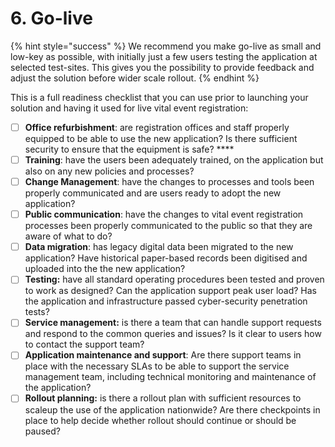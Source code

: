 # 6. Go-live

{% hint style="success" %}
We recommend you make go-live as small and low-key as possible, with initially just a few users testing the application at selected test-sites. This gives you the possibility to provide feedback and adjust the solution before wider scale rollout.
{% endhint %}

This is a full readiness checklist that you can use prior to launching your solution and having it used for live vital event registration:

* [ ] **Office refurbishment**: are registration offices and staff properly equipped to be able to use the new application? Is there sufficient security to ensure that the equipment is safe? ****&#x20;
* [ ] **Training**: have the users been adequately trained, on the application but also on any new policies and processes?&#x20;
* [ ] **Change Management**: have the changes to processes and tools been properly communicated and are users ready to adopt the new application?
* [ ] **Public communication**: have the changes to vital event registration processes been properly communicated to the public so that they are aware of what to do?&#x20;
* [ ] **Data migration**: has legacy digital data been migrated to the new application? Have historical paper-based records been digitised and uploaded into the the new application?  &#x20;
* [ ] **Testing:** have all standard operating procedures been tested and proven to work as designed? Can the application support peak user load? Has the application and infrastructure passed cyber-security penetration tests?&#x20;
* [ ] **Service management:** is there a team that can handle support requests and respond to the common queries and issues? Is it clear to users how to contact the support team?
* [ ] **Application maintenance and support**: Are there support teams in place with the necessary SLAs to be able to support the service management team, including technical monitoring and maintenance of the application?
* [ ] **Rollout planning:** is there a rollout plan with sufficient resources to scaleup the use of the application nationwide? Are there checkpoints in place to help decide whether rollout should continue or should be paused?&#x20;
